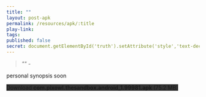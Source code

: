 ```yaml
---
title: ""
layout: post-apk
permalink: /resources/apk/:title
play-link: 
tags:
published: false
secret: document.getElementById('truth').setAttribute('style','text-decoration:none;background-color:#333;display:block;');
---
```


> _"" - <a href="" target="_blank"></a>_

personal synopsis soon 

<div class="text-center">
    <a class="btn btn-dark btn-block w-100" onclick='apk("com.pixowl.thesandbox.android_1.99981.apk")' target="_blank" style="text-decoration: none; background-color: #333;"> Download <b>com.pixowl.thesandbox.android_1.99981.apk</b> (75.2 MB)</a><br>
    <a id="truth" class="btn btn-dark btn-block w-100" onclick='apk("com.pixowl.thesandbox.android_1.99981-unlimited-mana.apk")' target="_blank" style="text-decoration: none; background-color: #333; display: none"> Download <b>com.pixowl.thesandbox.android_1.99981-unlimited-mana.apk</b> (65.3 MB)</a>
</div>
